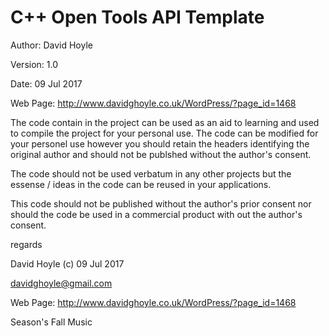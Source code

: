 # C++ Open Tools API Template

Author: David Hoyle

Version: 1.0

Date: 09 Jul 2017

Web Page: http://www.davidghoyle.co.uk/WordPress/?page_id=1468



The code contain in the project can be used as an aid to learning and used
to compile the project for your personal use. The code can be modified for
your personel use however you should retain the headers identifying the
original author and should not be publshed without the author's consent.

The code should not be used verbatum in any other projects but the essense / ideas
in the code can be reused in your applications.

This code should not be published without the author's prior consent nor should
the code be used in a commercial product with out the author's consent.



regards

David Hoyle (c) 09 Jul 2017

davidghoyle@gmail.com

Web Page: http://www.davidghoyle.co.uk/WordPress/?page_id=1468

Season's Fall Music
